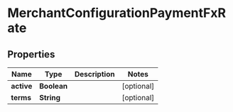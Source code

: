 

# MerchantConfigurationPaymentFxRate


## Properties

| Name | Type | Description | Notes |
|------------ | ------------- | ------------- | -------------|
|**active** | **Boolean** |  |  [optional] |
|**terms** | **String** |  |  [optional] |



